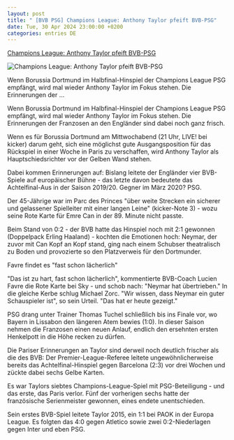 ```yaml
---
layout: post
title: " [BVB PSG] Champions League: Anthony Taylor pfeift BVB-PSG"
date: Tue, 30 Apr 2024 23:00:00 +0200
categories: entries DE
---
```

[Champions League: Anthony Taylor pfeift BVB-PSG](https://www.kicker.de/aerger-um-neymar-als-der-bvb-vor-vier-jahren-an-psg-scheiterte-pfiff-auch-taylor-1020352/artikel)

![Champions League: Anthony Taylor pfeift BVB-PSG](https://derivates.kicker.de/image/upload/c_crop%2Cx_0%2Cy_20%2Cw_2000%2Ch_1125/w_1200%2Cq_auto/v1/2024/04/30/8e5eecd4-3c56-4970-a568-5890e7eb4fb6.gif)

Wenn Borussia Dortmund im Halbfinal-Hinspiel der Champions League PSG empfängt, wird mal wieder Anthony Taylor im Fokus stehen. Die Erinnerungen der ...

Wenn Borussia Dortmund im Halbfinal-Hinspiel der Champions League PSG empfängt, wird mal wieder Anthony Taylor im Fokus stehen. Die Erinnerungen der Franzosen an den Engländer sind dabei noch ganz frisch.

Wenn es für Borussia Dortmund am Mittwochabend (21 Uhr, LIVE! bei kicker) darum geht, sich eine möglichst gute Ausgangsposition für das Rückspiel in einer Woche in Paris zu verschaffen, wird Anthony Taylor als Hauptschiedsrichter vor der Gelben Wand stehen.

Dabei kommen Erinnerungen auf: Bislang leitete der Engländer vier BVB-Spiele auf europäischer Bühne - das letzte davon bedeutete das Achtelfinal-Aus in der Saison 2019/20. Gegner im März 2020? PSG.

Der 45-Jährige war im Parc des Princes "über weite Strecken ein sicherer und gelassener Spielleiter mit einer langen Leine" (kicker-Note 3) - wozu seine Rote Karte für Emre Can in der 89. Minute nicht passte.

Beim Stand von 0:2 - der BVB hatte das Hinspiel noch mit 2:1 gewonnen (Doppelpack Erling Haaland) - kochten die Emotionen hoch: Neymar, der zuvor mit Can Kopf an Kopf stand, ging nach einem Schubser theatralisch zu Boden und provozierte so den Platzverweis für den Dortmunder.

Favre findet es "fast schon lächerlich"

"Das ist zu hart, fast schon lächerlich", kommentierte BVB-Coach Lucien Favre die Rote Karte bei Sky - und schob nach: "Neymar hat übertrieben." In die gleiche Kerbe schlug Michael Zorc. "Wir wissen, dass Neymar ein guter Schauspieler ist", so sein Urteil. "Das hat er heute gezeigt."

PSG drang unter Trainer Thomas Tuchel schließlich bis ins Finale vor, wo Bayern in Lissabon den längeren Atem bewies (1:0). In dieser Saison nehmen die Franzosen einen neuen Anlauf, endlich den ersehnten ersten Henkelpott in die Höhe recken zu dürfen.

Die Pariser Erinnerungen an Taylor sind derweil noch deutlich frischer als die des BVB: Der Premier-League-Referee leitete ungewöhnlicherweise bereits das Achtelfinal-Hinspiel gegen Barcelona (2:3) vor drei Wochen und zückte dabei sechs Gelbe Karten.

Es war Taylors siebtes Champions-League-Spiel mit PSG-Beteiligung - und das erste, das Paris verlor. Fünf der vorherigen sechs hatte der französische Serienmeister gewonnen, eines endete unentschieden.

Sein erstes BVB-Spiel leitete Taylor 2015, ein 1:1 bei PAOK in der Europa League. Es folgten das 4:0 gegen Atletico sowie zwei 0:2-Niederlagen gegen Inter und eben PSG.

